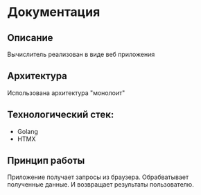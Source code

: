 # Документация

## Описание
Вычислитель реализован в виде веб приложения


## Архитектура
Использована архитектура "монолоит"

## Технологический стек:
 - Golang
 - HTMX

## Принцип работы

Приложение получает запросы из браузера. Обрабватывает полученные данные. И возвращает результаты пользователю.
